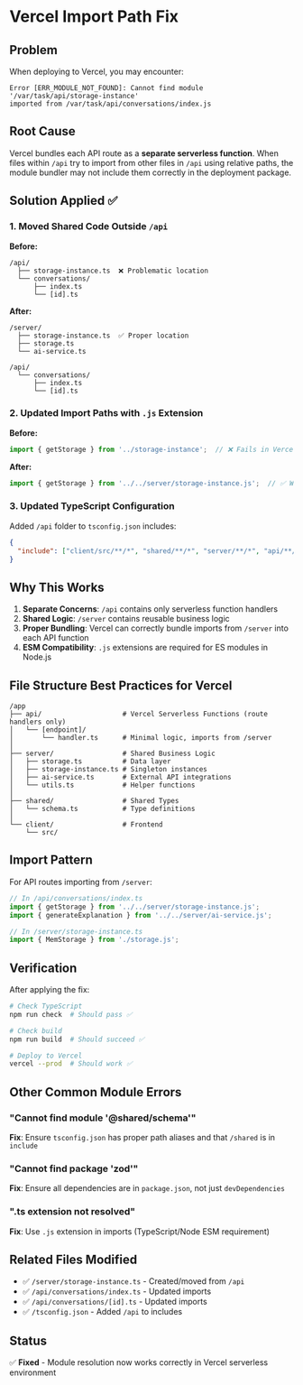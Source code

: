 # Vercel Import Path Fix

## Problem

When deploying to Vercel, you may encounter:
```
Error [ERR_MODULE_NOT_FOUND]: Cannot find module '/var/task/api/storage-instance' 
imported from /var/task/api/conversations/index.js
```

## Root Cause

Vercel bundles each API route as a **separate serverless function**. When files within `/api` try to import from other files in `/api` using relative paths, the module bundler may not include them correctly in the deployment package.

## Solution Applied ✅

### 1. Moved Shared Code Outside `/api`

**Before:**
```
/api/
  ├── storage-instance.ts  ❌ Problematic location
  └── conversations/
      ├── index.ts
      └── [id].ts
```

**After:**
```
/server/
  ├── storage-instance.ts  ✅ Proper location
  ├── storage.ts
  └── ai-service.ts

/api/
  └── conversations/
      ├── index.ts
      └── [id].ts
```

### 2. Updated Import Paths with `.js` Extension

**Before:**
```typescript
import { getStorage } from '../storage-instance';  // ❌ Fails in Vercel
```

**After:**
```typescript
import { getStorage } from '../../server/storage-instance.js';  // ✅ Works in Vercel
```

### 3. Updated TypeScript Configuration

Added `/api` folder to `tsconfig.json` includes:
```json
{
  "include": ["client/src/**/*", "shared/**/*", "server/**/*", "api/**/*"]
}
```

## Why This Works

1. **Separate Concerns**: `/api` contains only serverless function handlers
2. **Shared Logic**: `/server` contains reusable business logic
3. **Proper Bundling**: Vercel can correctly bundle imports from `/server` into each API function
4. **ESM Compatibility**: `.js` extensions are required for ES modules in Node.js

## File Structure Best Practices for Vercel

```
/app
├── api/                    # Vercel Serverless Functions (route handlers only)
│   └── [endpoint]/
│       └── handler.ts      # Minimal logic, imports from /server
│
├── server/                 # Shared Business Logic
│   ├── storage.ts          # Data layer
│   ├── storage-instance.ts # Singleton instances
│   ├── ai-service.ts       # External API integrations
│   └── utils.ts            # Helper functions
│
├── shared/                 # Shared Types
│   └── schema.ts           # Type definitions
│
└── client/                 # Frontend
    └── src/
```

## Import Pattern

For API routes importing from `/server`:
```typescript
// In /api/conversations/index.ts
import { getStorage } from '../../server/storage-instance.js';
import { generateExplanation } from '../../server/ai-service.js';

// In /server/storage-instance.ts
import { MemStorage } from './storage.js';
```

## Verification

After applying the fix:
```bash
# Check TypeScript
npm run check  # Should pass ✅

# Check build
npm run build  # Should succeed ✅

# Deploy to Vercel
vercel --prod  # Should work ✅
```

## Other Common Module Errors

### "Cannot find module '@shared/schema'"
**Fix**: Ensure `tsconfig.json` has proper path aliases and that `/shared` is in `include`

### "Cannot find package 'zod'"
**Fix**: Ensure all dependencies are in `package.json`, not just `devDependencies`

### ".ts extension not resolved"
**Fix**: Use `.js` extension in imports (TypeScript/Node ESM requirement)

## Related Files Modified

- ✅ `/server/storage-instance.ts` - Created/moved from `/api`
- ✅ `/api/conversations/index.ts` - Updated imports
- ✅ `/api/conversations/[id].ts` - Updated imports
- ✅ `/tsconfig.json` - Added `/api` to includes

## Status

✅ **Fixed** - Module resolution now works correctly in Vercel serverless environment
